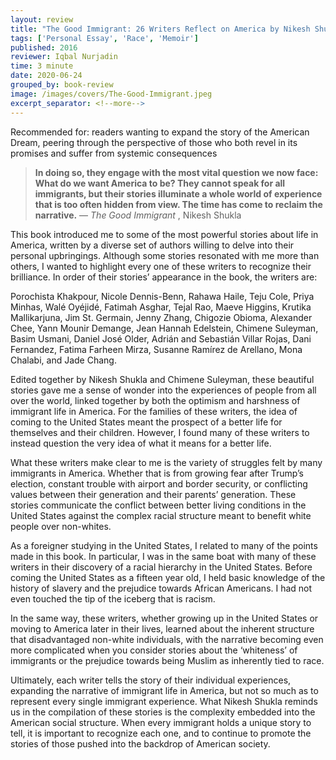 ```yaml
---
layout: review
title: "The Good Immigrant: 26 Writers Reflect on America by Nikesh Shukla"
tags: ['Personal Essay', 'Race', 'Memoir']
published: 2016
reviewer: Iqbal Nurjadin
time: 3 minute
date: 2020-06-24
grouped_by: book-review
image: /images/covers/The-Good-Immigrant.jpeg
excerpt_separator: <!--more-->
---
```


Recommended for: readers wanting to expand the story of the American Dream, peering through the perspective of those who both revel in its promises and suffer from systemic consequences
<!--more-->

> **In doing so, they engage with the most vital question we now face: What do we want America to be? They cannot speak for all immigrants, but their stories illuminate a whole world of experience that is too often hidden from view. The time has come to reclaim the narrative.**
> — _The Good Immigrant_ , Nikesh Shukla

This book introduced me to some of the most powerful stories about life in America, written by a diverse set of authors willing to delve into their personal upbringings. Although some stories resonated with me more than others, I wanted to highlight every one of these writers to recognize their brilliance. In order of their stories’ appearance in the book, the writers are:

Porochista Khakpour, Nicole Dennis-Benn, Rahawa Haile, Teju Cole, Priya Minhas, Walé Oyéjidé, Fatimah Asghar, Tejal Rao, Maeve Higgins, Krutika Mallikarjuna, Jim St. Germain, Jenny Zhang, Chigozie Obioma, Alexander Chee, Yann Mounir Demange, Jean Hannah Edelstein, Chimene Suleyman, Basim Usmani, Daniel José Older, Adrián and Sebastián Villar Rojas, Dani Fernandez, Fatima Farheen Mirza, Susanne Ramírez de Arellano, Mona Chalabi, and Jade Chang.

Edited together by Nikesh Shukla and Chimene Suleyman, these beautiful stories gave me a sense of wonder into the experiences of people from all over the world, linked together by both the optimism and harshness of immigrant life in America. For the families of these writers, the idea of coming to the United States meant the prospect of a better life for themselves and their children. However, I found many of these writers to instead question the very idea of what it means for a better life.

What these writers make clear to me is the variety of struggles felt by many immigrants in America. Whether that is from growing fear after Trump’s election, constant trouble with airport and border security, or conflicting values between their generation and their parents’ generation. These stories communicate the conflict between better living conditions in the United States against the complex racial structure meant to benefit white people over non-whites.

As a foreigner studying in the United States, I related to many of the points made in this book. In particular, I was in the same boat with many of these writers in their discovery of a racial hierarchy in the United States. Before coming the United States as a fifteen year old, I held basic knowledge of the history of slavery and the prejudice towards African Americans. I had not even touched the tip of the iceberg that is racism.

In the same way, these writers, whether growing up in the United States or moving to America later in their lives, learned about the inherent structure that disadvantaged non-white individuals, with the narrative becoming even more complicated when you consider stories about the ‘whiteness’ of immigrants or the prejudice towards being Muslim as inherently tied to race.

Ultimately, each writer tells the story of their individual experiences, expanding the narrative of immigrant life in America, but not so much as to represent every single immigrant experience. What Nikesh Shukla reminds us in the compilation of these stories is the complexity embedded into the American social structure. When every immigrant holds a unique story to tell, it is important to recognize each one, and to continue to promote the stories of those pushed into the backdrop of American society.
